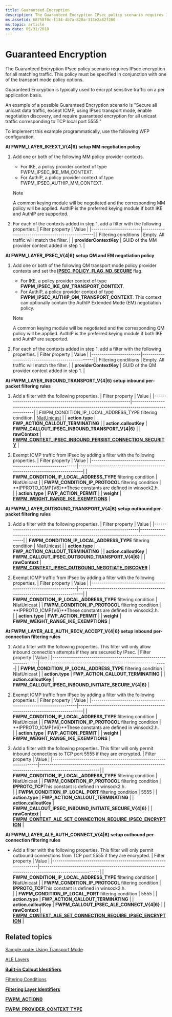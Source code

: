 ```yaml
---
title: Guaranteed Encryption
description: The Guaranteed Encryption IPsec policy scenario requires IPsec encryption for all matching traffic. This policy must be specified in conjunction with one of the transport mode policy options.
ms.assetid: 68758f0c-f134-4b7a-820a-313e2a82f280
ms.topic: article
ms.date: 05/31/2018
---
```


# Guaranteed Encryption

The Guaranteed Encryption IPsec policy scenario requires IPsec encryption for all matching traffic. This policy must be specified in conjunction with one of the transport mode policy options.

Guaranteed Encryption is typically used to encrypt sensitive traffic on a per application basis.

An example of a possible Guaranteed Encryption scenario is "Secure all unicast data traffic, except ICMP, using IPsec transport mode, enable negotiation discovery, and require guaranteed encryption for all unicast traffic corresponding to TCP local port 5555."

To implement this example programmatically, use the following WFP configuration.

<dl>

**At FWPM\_LAYER\_IKEEXT\_V{4\|6} setup MM negotiation policy**  

1.  Add one or both of the following MM policy provider contexts.  
    -   For IKE, a policy provider context of type FWPM\_IPSEC\_IKE\_MM\_CONTEXT.
    -   For AuthIP, a policy provider context of type FWPM\_IPSEC\_AUTHIP\_MM\_CONTEXT.

    > [!Note]  
    > A common keying module will be negotiated and the corresponding MM policy will be applied. AuthIP is the preferred keying module if both IKE and AuthIP are supported.

     

2.  For each of the contexts added in step 1, add a filter with the following properties.
    | Filter property        | Value                                            |
    |------------------------|--------------------------------------------------|
    | Filtering conditions   | Empty. All traffic will match the filter.        |
    | **providerContextKey** | GUID of the MM provider context added in step 1. |

        

**At FWPM\_LAYER\_IPSEC\_V{4\|6} setup QM and EM negotiation policy**  

1.  Add one or both of the following QM transport mode policy provider contexts and set the [**IPSEC\_POLICY\_FLAG\_ND\_SECURE**](/windows/desktop/api/Ipsectypes/ns-ipsectypes-ipsec_transport_policy0) flag.  
    -   For IKE, a policy provider context of type **FWPM\_IPSEC\_IKE\_QM\_TRANSPORT\_CONTEXT**.
    -   For AuthIP, a policy provider context of type **FWPM\_IPSEC\_AUTHIP\_QM\_TRANSPORT\_CONTEXT**. This context can optionally contain the AuthIP Extended Mode (EM) negotiation policy.

    > [!Note]  
    > A common keying module will be negotiated and the corresponding QM policy will be applied. AuthIP is the preferred keying module if both IKE and AuthIP are supported.

     

2.  For each of the contexts added in step 1, add a filter with the following properties.
    | Filter property        | Value                                            |
    |------------------------|--------------------------------------------------|
    | Filtering conditions   | Empty. All traffic will match the filter.        |
    | **providerContextKey** | GUID of the QM provider context added in step 1. |

        

**At FWPM\_LAYER\_INBOUND\_TRANSPORT\_V{4\|6} setup inbound per-packet filtering rules**  

1.  Add a filter with the following properties. 
    | Filter property                                               | Value                                                                                              |
    |---------------------------------------------------------------|----------------------------------------------------------------------------------------------------|
    | FWPM\_CONDITION\_IP\_LOCAL\_ADDRESS\_TYPE filtering condition | [NlatUnicast](https://msdn.microsoft.com/library/ff568757.aspx)                                      |
    | **action.type**                                               | **FWP\_ACTION\_CALLOUT\_TERMINATING**                                                              |
    | **action.calloutKey**                                         | **FWPM\_CALLOUT\_IPSEC\_INBOUND\_TRANSPORT\_V{4\|6}**                                              |
    | **rawContext**                                                | [**FWPM\_CONTEXT\_IPSEC\_INBOUND\_PERSIST\_CONNECTION\_SECURITY**](filter-context-identifiers.md) |

        
2.  Exempt ICMP traffic from IPsec by adding a filter with the following properties.
    | Filter property                                                   | Value                                                                      |
    |-------------------------------------------------------------------|----------------------------------------------------------------------------|
    | **FWPM\_CONDITION\_IP\_LOCAL\_ADDRESS\_TYPE** filtering condition | NlatUnicast                                                                |
    | **FWPM\_CONDITION\_IP\_PROTOCOL** filtering condition             | **IPPROTO\_ICMP{V6}**These constants are defined in winsock2.h.<br/> |
    | **action.type**                                                   | **FWP\_ACTION\_PERMIT**                                                    |
    | **weight**                                                        | [**FWPM\_WEIGHT\_RANGE\_IKE\_EXEMPTIONS**](filter-weight-identifiers.md)  |

        

**At FWPM\_LAYER\_OUTBOUND\_TRANSPORT\_V{4\|6} setup outbound per-packet filtering rules**  

1.  Add a filter with the following properties.
    | Filter property                                                   | Value                                                                                     |
    |-------------------------------------------------------------------|-------------------------------------------------------------------------------------------|
    | **FWPM\_CONDITION\_IP\_LOCAL\_ADDRESS\_TYPE** filtering condition | NlatUnicast                                                                               |
    | **action.type**                                                   | **FWP\_ACTION\_CALLOUT\_TERMINATING**                                                     |
    | **action.calloutKey**                                             | **FWPM\_CALLOUT\_IPSEC\_OUTBOUND\_TRANSPORT\_V{4\|6}**                                    |
    | **rawContext**                                                    | [**FWPM\_CONTEXT\_IPSEC\_OUTBOUND\_NEGOTIATE\_DISCOVER**](filter-context-identifiers.md) |

        
2.  Exempt ICMP traffic from IPsec by adding a filter with the following properties.
    | Filter property                                                   | Value                                                                      |
    |-------------------------------------------------------------------|----------------------------------------------------------------------------|
    | **FWPM\_CONDITION\_IP\_LOCAL\_ADDRESS\_TYPE** filtering condition | NlatUnicast                                                                |
    | **FWPM\_CONDITION\_IP\_PROTOCOL** filtering condition             | **IPPROTO\_ICMP{V6}**These constants are defined in winsock2.h.<br/> |
    | **action.type**                                                   | **FWP\_ACTION\_PERMIT**                                                    |
    | **weight**                                                        | **FWPM\_WEIGHT\_RANGE\_IKE\_EXEMPTIONS**                                   |

        

**At FWPM\_LAYER\_ALE\_AUTH\_RECV\_ACCEPT\_V{4\|6} setup inbound per-connection filtering rules**  

1.  Add a filter with the following properties. This filter will only allow inbound connection attempts if they are secured by IPsec. 
    | Filter property                                                   | Value                                                        |
    |-------------------------------------------------------------------|--------------------------------------------------------------|
    | **FWPM\_CONDITION\_IP\_LOCAL\_ADDRESS\_TYPE** filtering condition | NlatUnicast                                                  |
    | **action.type**                                                   | **FWP\_ACTION\_CALLOUT\_TERMINATING**                        |
    | **action.calloutKey**                                             | **FWPM\_CALLOUT\_IPSEC\_INBOUND\_INITIATE\_SECURE\_V{4\|6}** |

        
2.  Exempt ICMP traffic from IPsec by adding a filter with the following properties.
    | Filter property                                                   | Value                                                                      |
    |-------------------------------------------------------------------|----------------------------------------------------------------------------|
    | **FWPM\_CONDITION\_IP\_LOCAL\_ADDRESS\_TYPE** filtering condition | NlatUnicast                                                                |
    | **FWPM\_CONDITION\_IP\_PROTOCOL** filtering condition             | **IPPROTO\_ICMP{V6}**These constants are defined in winsock2.h.<br/> |
    | **action.type**                                                   | **FWP\_ACTION\_PERMIT**                                                    |
    | **weight**                                                        | **FWPM\_WEIGHT\_RANGE\_IKE\_EXEMPTIONS**                                   |

        
3.  Add a filter with the following properties. This filter will only permit inbound connections to TCP port 5555 if they are encrypted.
    | Filter property                                                   | Value                                                                                                 |
    |-------------------------------------------------------------------|-------------------------------------------------------------------------------------------------------|
    | **FWPM\_CONDITION\_IP\_LOCAL\_ADDRESS\_TYPE** filtering condition | NlatUnicast                                                                                           |
    | **FWPM\_CONDITION\_IP\_PROTOCOL** filtering condition             | **IPPROTO\_TCP**This constant is defined in winsock2.h.<br/>                                    |
    | **FWPM\_CONDITION\_IP\_LOCAL\_PORT** filtering condition          | 5555                                                                                                  |
    | **action.type**                                                   | **FWP\_ACTION\_CALLOUT\_TERMINATING**                                                                 |
    | **action.calloutKey**                                             | **FWPM\_CALLOUT\_IPSEC\_INBOUND\_INITIATE\_SECURE\_V{4\|6}**                                          |
    | **rawContext**                                                    | [**FWPM\_CONTEXT\_ALE\_SET\_CONNECTION\_REQUIRE\_IPSEC\_ENCRYPTION**](filter-context-identifiers.md) |

        

**At FWPM\_LAYER\_ALE\_AUTH\_CONNECT\_V{4\|6} setup outbound per-connection filtering rules**

-   Add a filter with the following properties. This filter will only permit outbound connections from TCP port 5555 if they are encrypted.
    | Filter property                                                   | Value                                                                                                 |
    |-------------------------------------------------------------------|-------------------------------------------------------------------------------------------------------|
    | **FWPM\_CONDITION\_IP\_LOCAL\_ADDRESS\_TYPE** filtering condition | NlatUnicast                                                                                           |
    | **FWPM\_CONDITION\_IP\_PROTOCOL** filtering condition             | **IPPROTO\_TCP**This constant is defined in winsock2.h.<br/>                                    |
    | **FWPM\_CONDITION\_IP\_LOCAL\_PORT** filtering condition          | 5555                                                                                                  |
    | **action.type**                                                   | **FWP\_ACTION\_CALLOUT\_TERMINATING**                                                                 |
    | **action.calloutKey**                                             | **FWPM\_CALLOUT\_IPSEC\_ALE\_CONNECT\_V{4\|6}**                                                       |
    | **rawContext**                                                    | [**FWPM\_CONTEXT\_ALE\_SET\_CONNECTION\_REQUIRE\_IPSEC\_ENCRYPTION**](filter-context-identifiers.md) |

      

  
</dl>

## Related topics

<dl> <dt>

[Sample code: Using Transport Mode](using-transport-mode.md)
</dt> <dt>

[ALE Layers](ale-layers.md)
</dt> <dt>

[**Built-in Callout Identifiers**](built-in-callout-identifiers.md)
</dt> <dt>

[Filtering Conditions](filtering-conditions.md)
</dt> <dt>

[**Filtering Layer Identifiers**](management-filtering-layer-identifiers-.md)
</dt> <dt>

[**FWPM\_ACTION0**](/windows/desktop/api/Fwpmtypes/ns-fwpmtypes-fwpm_action0)
</dt> <dt>

[**FWPM\_PROVIDER\_CONTEXT\_TYPE**](/windows/desktop/api/Fwpmtypes/ne-fwpmtypes-fwpm_provider_context_type)
</dt> </dl>

 

 





